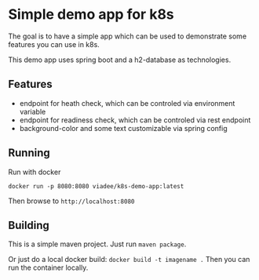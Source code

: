 # Simple demo app for k8s
The goal is to have a simple app which can be used to demonstrate some features you can use in k8s.

This demo app uses spring boot and a h2-database as technologies.

## Features
 - endpoint for heath check, which can be controled via environment variable
 - endpoint for readiness check, which can be controled via rest endpoint
 - background-color and some text customizable via spring config

 ## Running
 Run with docker
 ```shell
 docker run -p 8080:8080 viadee/k8s-demo-app:latest
 ```

 Then browse to ```http://localhost:8080```

 ## Building
 This is a simple maven project. Just run ```maven package```.

 Or just do a local docker build: ```docker build -t imagename .```
 Then you can run the container locally.
